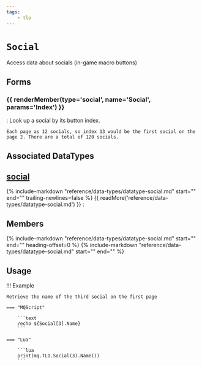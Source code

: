 ```yaml
---
tags:
    - tlo
---
```

# `Social`

<!--tlo-desc-start-->
Access data about socials (in-game macro buttons)
<!--tlo-desc-end-->
## Forms
<!--tlo-forms-start-->
### {{ renderMember(type='social', name='Social', params='Index') }}

:   Look up a social by its button index.

    Each page as 12 socials, so index 13 would be the first social on the page 2. There are a total of 120 socials.
<!--tlo-forms-end-->

## Associated DataTypes
<!--tlo-datatypes-start-->
## [social](../data-types/datatype-social.md)
{%
  include-markdown "reference/data-types/datatype-social.md"
  start="<!--dt-desc-start-->"
  end="<!--dt-desc-end-->"
  trailing-newlines=false
%} {{ readMore('reference/data-types/datatype-social.md') }}
:    <h2>Members</h2>
    {%
    include-markdown "reference/data-types/datatype-social.md"
    start="<!--dt-members-start-->"
    end="<!--dt-members-end-->"
    heading-offset=0
    %}
    {%
    include-markdown "reference/data-types/datatype-social.md"
    start="<!--dt-linkrefs-start-->"
    end="<!--dt-linkrefs-end-->"
    %}
<!--tlo-datatypes-end-->
## Usage

!!! Example

    Retrieve the name of the third social on the first page

    === "MQScript"

        ```text
        /echo ${Social[3].Name}
        ```

    === "Lua"

        ```lua
        print(mq.TLO.Social(3).Name())
        ```

<!--tlo-linkrefs-start-->
[social]: ../data-types/datatype-social.md
<!--tlo-linkrefs-end-->
